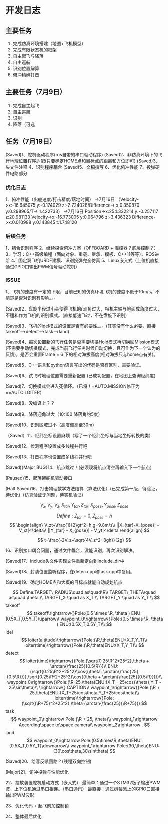# 开发日志

## 主要任务

1. 完成仿真环境搭建（地图+飞机模型）
2. 完成有限状态机的框架
3. 自主起飞与降落
4. 自主巡航
5. 识别位置解算
6. 俯冲精确打击

## 主要任务（7月9日）

1. 完成自主起飞
2. 自主巡航
3. 识别
4. 降落（可选

## 任务（7月19日）

(Saved)1、舵机驱动程序(ros自带的串口驱动程序)
(Saved)2、非仿真环境下的飞行地理位置程序适配(只要确定HOME点和目标点的距离和方位即可)
(Saved)3、头文件注释
4、识别程序耦合
(Saved)5、文稿撰写
6、优化俯冲性能
7、投弹硬件电路部分

### 优化日志

1、俯冲性能（出舱速度/打击精度/落地时间）
->7月16日 （Velocity->x:-16.645075 y:-0.174029 z:-2.724028/Difference-> x:0.350870 y:0.298965/T-> 1.422733）
->7月16日 Position->x:254.332214 y:-0.257117 z:20.981133
         Velocity->x:-16.773005 y:0.064796 z:-3.436323
         Difference->x:0.010988 y:0.143845 t:1.748120

### 后续任务

1、耦合识别程序
2、继续探索俯冲方案（OFFBOARD + 混控器？底层控制？）
3、学习：C++高级编程（面向对象、重载、继承、模板、C++11等等）、ROS进阶
4、固定翼飞机URDF建模、识别投弹完全仿真
5、Linux嵌入式（上位机直接通过GPIO口输出PWM信号驱动舵机）

### ISSUE

1、飞机的速度有一定的下限，目前已知的仿真环境飞机的速度不低于10m/s。不清楚是否对识别有影响。。。

(Saved)2、盘旋半径过小会使得飞机的roll角过大，相机主轴与地面成角度过大，不适和作为飞机的识别模式。(直接低速飞过，不在盘旋下识别)

(Saved)3、飞机的idel模式的设置是否有必要性。。。(其实没有什么必要，直接takeoff-->detect-->task-->land)

(Saved)4、每次设置新的飞行任务是否需要切换Hold模式再切换回Mission模式(不需要手动切换模式，完成当前飞行任务时候自动切换，且可作为下一个认为的反馈)，是否会重置Frame = 6 下的相对海拔高度(相对海拔只与home点有关)。

(Saved)5、C++语言和python语言写出的代码是否有区别，需要验证。

(Saved)6、试飞时地理位置需要重新配置.(已成功配置，在地图上查询经纬度)

(Saved)7、切换模式会进入死循环。（已将！=AUTO.MISSION修正为==AUTO.LOITER）

(Saved)8、没编译上？？

(Saved)9、降落迎角过大（10:100 降落角约5度）

(Saved)10、识别区域过小（高度调高至30m）

（Saved）11、经纬坐标设置麻烦（写了一个经纬坐标与当地坐标转换的类）

(Saved)12、检测程序设置成多线程并行吧

(Saved)13、打击程序也设置成多线程并行吧

(Saved){Major BUG}14、航点跳过！(必须现将航点清空再输入下一个航点)

(Paused)15、起落架舵机驱动接口

(Half Saved)16、打击物理数学方法结算（算法优化）(已完成第一版，待验证，待优化)（仿真验证无问题，待实机验证）

$$
V_x,V_y,V_z,X_{tar},Y_{tar},Z_{tar},X_{pose},Y_{pose},Z_{pose}
$$

$$
Define:Z_{tar} = 0,Z_{pose} = h
$$
$$
\begin{align}
    V_zt+\frac{1}{2}gt^2=h,g=9.8m/s\\
    ||X_{tar}-X_{pose}| - V_xt|<\delta\\
    ||Y_{tar} - X_{pose}| - V_yt|<\delta
\end{align}
$$

$$
t=\frac{-2V_z+\sqrt{4V_z^2+8gh}}{2g}
$$

16、识别接口耦合问题，通过文件耦合，没能识别，再次识别解决。

(Saved)17、include头文件实现文件重新定向到include_dir中

(Saved)18、封装位置监听程序，在detec.cpp和task.cpp中复用。

(Saved)19、确定HOME点和大概的目标点就能自动规划航点

$$
Define:TARGET\_RADIUS\quad as\quad\R\\
TARGET\_THETA\quad as\quad \theta \\
TARGET_X \quad as X_T \\
TARGET_Y \quad as Y_T \\
$$
takeoff
$$
takeoff\rightarrow{}Pole:(0.5 \times \R, \theta ) ENU:(0.5X_T,0.5Y_T)\uparrow\\
waypoint_0\rightarrow{}Pole:(0.5 \times \R, \theta ) ENU:(0.5X_T,0.5Y_T)\\
$$
idel
$$
loiter(altitude)\rightarrow{}Pole:(\R,\theta)ENU:(X_T,Y_T)\\
loiter(time)\rightarrow{}Pole:(\R,\theta)ENU:(X_T,Y_T)\\
$$
detect
$$
loiter(time)\rightarrow{}Pole:(\sqrt{0.25\R^2+25^2},\theta + \arctan{\frac{25}{0.5\R}})\\
ENU:(\sqrt{0.25\R^2+25^2}\cos{(\theta+\arctan{\frac{25}{0.5\R}})},\sqrt{0.25\R^2+25^2}\cos{(\theta + \arctan{\frac{25}{0.5\R}})})\\
waypoint_0\rightarrow{}Pole:(\R-25,\theta)ENU:(X_T - 25\cos{\theta},Y_T - 25\sin\theta)\\
\rightarrow{} CAPTION\\
waypoint_1\rightarrow{}Pole:(\R + 25,\theta)ENU:(X_T+25\cos\theta,Y_T+25\cos\theta)\\
loiter(time)\rightarrow{}Pole:(\sqrt{(\R+75)^2+25^2},\theta+\arctan{\frac{25}{\R+75}})
$$
task
$$
waypoint_0\rightarrow Pole:(\R + 25, \theta)\\
waypoint_1\rightarrow According\space to\space camera\\
waypoint_2\rightarrow .
$$
land
$$
waypoint_0\rightarrow Pole:(0.5\times\R,\theta)ENU:(0.5X_T,0.5Y_T)\downarrow\\
waypoint_1\rightarrow Pole:(30,\theta)ENU:(30\cos\theta,30\sin\theta)
$$

(Saved)20、给写反馈回路？(线程双向控制)

(Major)21、俯冲投弹与性能优化

22、投放装置舵机启动方式（嵌入式）
最简单：通过一个STM32板子输出PWM波，上下位机通过串口相连。（串口通讯）
最直接：通过树莓派上的GPIO口直接输出PWM波形

23、优化代码->  起飞前加控制锁

24、整体最后优化
